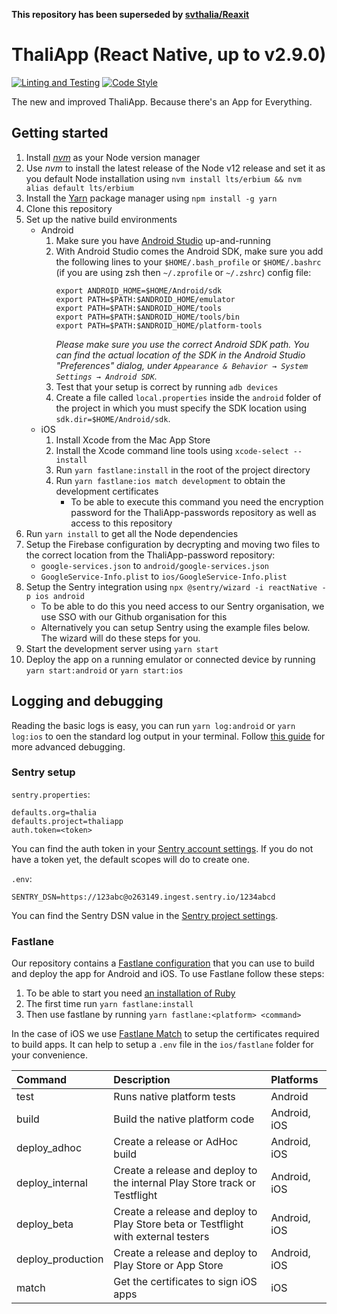 **This repository has been superseded by [svthalia/Reaxit](https://github.com/svthalia/Reaxit)**

ThaliApp (React Native, up to v2.9.0)
==============

[![Linting and Testing](https://github.com/svthalia/thaliapp/workflows/Linting%20and%20Testing/badge.svg)](https://github.com/svthalia/thaliapp/actions)
[![Code Style](https://img.shields.io/badge/code%20style-airbnb-f30000.svg)](https://github.com/psf/black)

The new and improved ThaliApp. Because there's an App for Everything.

Getting started
---------------

1. Install _[nvm](https://github.com/nvm-sh/nvm)_ as your Node version manager
2. Use _nvm_ to install the latest release of the Node v12 release and set it as you default Node installation using `nvm install lts/erbium && nvm alias default lts/erbium`
3. Install the [Yarn](https://yarnpkg.com/) package manager using `npm install -g yarn`
4. Clone this repository
5. Set up the native build environments
    - Android
        1. Make sure you have [Android Studio](https://developer.android.com/studio/) up-and-running
        2. With Android Studio comes the Android SDK, make sure you add the following lines to your 
        `$HOME/.bash_profile` or `$HOME/.bashrc` (if you are using zsh then `~/.zprofile` or `~/.zshrc`)
        config file:
           ```
           export ANDROID_HOME=$HOME/Android/sdk
           export PATH=$PATH:$ANDROID_HOME/emulator
           export PATH=$PATH:$ANDROID_HOME/tools
           export PATH=$PATH:$ANDROID_HOME/tools/bin
           export PATH=$PATH:$ANDROID_HOME/platform-tools
           ```
           _Please make sure you use the correct Android SDK path. You can find the actual location 
           of the SDK in the Android Studio "Preferences" dialog, under 
           `Appearance & Behavior → System Settings → Android SDK`._
        3. Test that your setup is correct by running `adb devices`
        4. Create a file called `local.properties` inside the `android` folder of the project 
        in which you must specify the SDK location using `sdk.dir=$HOME/Android/sdk`.
    - iOS
        1. Install Xcode from the Mac App Store
        2. Install the Xcode command line tools using `xcode-select --install`
        3. Run `yarn fastlane:install` in the root of the project directory
        4. Run `yarn fastlane:ios match development` to obtain the development certificates
            - To be able to execute this command you need the encryption password for the
            ThaliApp-passwords repository as well as access to this repository
4. Run `yarn install` to get all the Node dependencies
5. Setup the Firebase configuration by decrypting and moving two files to the correct location from the ThaliApp-password repository:
    - `google-services.json` to `android/google-services.json`
    - `GoogleService-Info.plist` to `ios/GoogleService-Info.plist`
6. Setup the Sentry integration using `npx @sentry/wizard -i reactNative -p ios android`
    - To be able to do this you need access to our Sentry organisation, we use SSO with our Github organisation for this
    - Alternatively you can setup Sentry using the example files below. The wizard will do these steps for you.
7. Start the development server using `yarn start`
8. Deploy the app on a running emulator or connected device by running `yarn start:android` or `yarn start:ios`


Logging and debugging
---------------

Reading the basic logs is easy, you can run `yarn log:android` or `yarn log:ios` to oen the standard log output in 
your terminal.
Follow [this guide](https://facebook.github.io/react-native/docs/debugging.html) for more advanced debugging.


### Sentry setup

`sentry.properties`:
```
defaults.org=thalia
defaults.project=thaliapp
auth.token=<token>
```

You can find the auth token in your [Sentry account settings](https://sentry.io/settings/account/api/auth-tokens/).
If you do not have a token yet, the default scopes will do to create one.

`.env`:
```
SENTRY_DSN=https://123abc@o263149.ingest.sentry.io/1234abcd
```

You can find the Sentry DSN value in the [Sentry project settings](https://sentry.io/settings/thalia/projects/thaliapp/keys/).

### Fastlane

Our repository contains a [Fastlane configuration](https://fastlane.tools) that you can use to build and deploy the app for Android and iOS.
To use Fastlane follow these steps:
 1. To be able to start you need [an installation of Ruby](https://www.ruby-lang.org/en/documentation/installation/)
 2. The first time run `yarn fastlane:install`
 3. Then use fastlane by running `yarn fastlane:<platform> <command>`
 
In the case of iOS we use [Fastlane Match](https://docs.fastlane.tools/actions/match/) to setup the certificates required to build apps.
It can help to setup a `.env` file in the `ios/fastlane` folder for your convenience.

| Command           | Description                     | Platforms    |
| :---------------- | :------------------------------ | :----------- |
| test              | Runs native platform tests      | Android      |
| build             | Build the native platform code  | Android, iOS |
| deploy_adhoc      | Create a release or AdHoc build | Android, iOS |
| deploy_internal   | Create a release and deploy to the internal Play Store track or Testflight | Android, iOS |
| deploy_beta       | Create a release and deploy to Play Store beta or Testflight with external testers | Android, iOS |
| deploy_production | Create a release and deploy to Play Store or App Store | Android, iOS |
| match             | Get the certificates to sign iOS apps | iOS |


